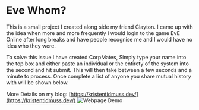 
# Eve Whom?

This is a small project I created along side my friend Clayton. I came up with the idea when more and more frequently I would login to the game EvE Online after long breaks and have people recognise me and I would have no idea who they were.

To solve this issue I have created CorpMates, Simply type your name into the top box and either paste an individual or the entirety of the system into the second and hit submit. This will then take between a few seconds and a minute to process. Once complete a list of anyone you share mutual history with will be shown below.

More Details on my blog: [https://kristentidmuss.dev/](https://kristentidmuss.dev/)
![Webpage Demo](https://i.imgur.com/vkxrL23.png)
